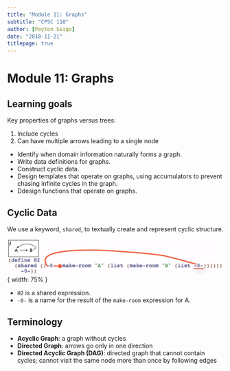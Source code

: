 ```yaml
---
title: "Module 11: Graphs"
subtitle: "CPSC 110"
author: [Peyton Seigo]
date: "2018-11-21"
titlepage: true
---
```


# Module 11: Graphs

## Learning goals

Key properties of graphs versus trees:

1. Include cycles
2. Can have multiple arrows leading to a single node

- Identify when domain information naturally forms a graph.
- Write data definitions for graphs.
- Construct cyclic data.
- Design templates that operate on graphs, using accumulators to prevent chasing infinite cycles in the graph.
- Ddesign functions that operate on graphs.

## Cyclic Data

We use a keyword, `shared`, to textually create and represent cyclic structure.

![Using `shared` to create a simple cylic graph.](resources/img/m11-ab-cycle.png){ width: 75% }

- `H2` is a shared expression.
- `-0-` is a name for the result of the `make-room` expression for A.


## Terminology

- **Acyclic Graph**: a graph without cycles
- **Directed Graph**: arrows go only in one direction
- **Directed Acyclic Graph (DAG)**: directed graph that cannot contain cycles; cannot visit the same node more than once by following edges
